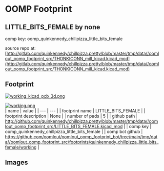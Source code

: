 # OOMP Footprint  
## LITTLE_BITS_FEMALE  by none  
  
oomp key: oomp_quinkennedy_chillpizza_little_bits_female  
  
source repo at: [http://gitlab.com/quinkennedy/chillpizza.pretty/blob/master/tmp/data//oomlout_oomp_footprint_src/THONKICONN_mill_kicad.kicad_mod](http://gitlab.com/quinkennedy/chillpizza.pretty/blob/master/tmp/data//oomlout_oomp_footprint_src/THONKICONN_mill_kicad.kicad_mod)  
## Footprint  
  
[![working_kicad_pcb_3d.png](working_kicad_pcb_3d_600.png)](working_kicad_pcb_3d.png)  
  
[![working.png](working_600.png)](working.png)  
| name | value | 
| --- | --- | 
| footprint name | LITTLE_BITS_FEMALE | 
| footprint description | None | 
| number of pads | 5 | 
| github path | http://github.com/quinkennedy/chillpizza.pretty/blob/master/tmp/data//oomlout_oomp_footprint_src/LITTLE_BITS_FEMALE.kicad_mod | 
| oomp key | oomp_quinkennedy_chillpizza_little_bits_female | 
| oomp bot github | https://github.com/oomlout/oomlout_oomp_footprint_bot/tree/main/tmp/data//oomlout_oomp_footprint_src/footprints/quinkennedy_chillpizza_little_bits_female/working | 
## Images  
